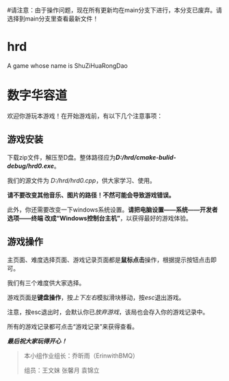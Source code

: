 #请注意：由于操作问题，现在所有更新均在main分支下进行，本分支已废弃。请选择到main分支里查看最新文件！

# hrd
A game whose name is ShuZiHuaRongDao

数字华容道
===
欢迎你游玩本游戏！在开始游戏前，有以下几个注意事项：

游戏安装
---
下载zip文件，解压至D盘。整体路径应为***D:/hrd/cmake-bulid-debug/hrd0.exe***。

我们的源文件为 *D:/hrd/hrd0.cpp*，供大家学习、使用。

**请不要改变其他音乐、图片的路径！不然可能会导致游戏错误。**

此外，你还需要改变一下windows系统设置。**请把电脑设置——系统——开发者选项——终端 改成“Windows控制台主机”**，以获得最好的游戏体验。

游戏操作
---
主页面、难度选择页面、游戏记录页面都是**鼠标点击**操作，根据提示按钮点击即可。

我们有三个难度供大家选择。

游戏页面是**键盘操作**，按*上下左右*模拟滑块移动，按*esc*退出游戏。

注意，按esc退出时，会默认你已*放弃游戏*，该局也会存入你的游戏记录中。

所有的游戏记录都可点击“游戏记录”来获得查看。


***最后祝大家玩得开心！***

>本小组作业组长：乔昕雨（ErinwithBMQ）
>
>组员：王文妺 张馨月 袁锦立
